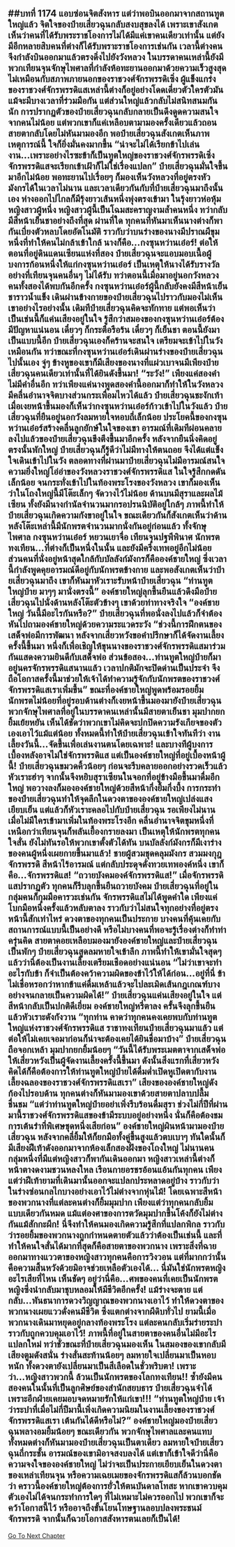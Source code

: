 ##บทที่ 1174 แอบซ่อนจิตสังหาร
แต่ว่าพอบินออกมาจากสถานทูตใหญ่แล้ว จิตใจของป๋ายเสี่ยวฉุนกลับสงบสุขลงได้ เพราะเขาสังเกตเห็นว่าคนที่ได้รับพระราชโองการไม่ได้มีแค่เขาคนเดียวเท่านั้น แต่ยังมีอีกหลายสิบคนที่ต่างก็ได้รับพราะราชโองการเช่นกัน เวลานี้ต่างคนจึงกำลังบินออกมาแล้วตรงดิ่งไปยังวังหลวง
ในบรรดาคนเหล่านี้ยังมีพวกเทียนจุนจักษุไพศาลที่กำลังห้อทะยานออกมาด้วยความเร็วสูงสุด ไม่เหมือนกับสภาพภายนอกของราชวงศ์จักรพรรดิเซิ่ง ผู้แข็งแกร่งของราชวงศ์จักรพรรดิแสเหล่านี้ต่างก็อยู่อย่างโดดเดี่ยวตัวใครตัวมัน แม้จะมีบางเวลาที่ร่วมมือกัน แต่ส่วนใหญ่แล้วกลับไม่สนิทสนมกันนัก
การปรากฏตัวของป๋ายเสี่ยวฉุนกลับกลายเป็นดึงดูดความสนใจจากคนไม่น้อย แต่พวกเขาก็แค่เหลือบตามามองครั้งเดียวแล้วถอนสายตากลับโดยไม่หันมามองอีก พอป๋ายเสี่ยวฉุนสังเกตเห็นภาพเหตุการณ์นี้ ใจก็ยิ่งมั่นคงมากขึ้น
“น่าจะไม่ได้เรียกข้าไปเล่นงาน...เพราะอย่างไรซะข้าก็เป็นทูตใหญ่ของราชวงศ์จักรพรรดิเซิ่ง จักรพรรดิแสจะเรียกเข้าเฝ้าก็ไม่ใช่เรื่องแปลก” ป๋ายเสี่ยวฉุนมั่นใจขึ้นมาอีกไม่น้อย พอทะยานไปเรื่อยๆ ก็มองเห็นวังหลวงที่อยู่ตรงหัวมังกรได้ในเวลาไม่นาน และเวลาเดียวกันกับที่ป๋ายเสี่ยวฉุนมาถึงนั้นเอง ห่างออกไปไกลก็มีรุ้งยาวเส้นหนึ่งพุ่งตรงเข้ามา ในรุ้งยาวห่อหุ้มหญิงสาวผู้หนึ่ง
หญิงสาวผู้นี้เป็นโฉมสะคราญงามล้ำคนหนึ่ง ทว่ากลับมีสีหน้าเย็นชาอย่างถึงที่สุด ผ่านที่ใด ทุกคนที่หันมาเห็นนางต่างก็พากันเบี่ยงตัวหลบโดยอัตโนมัติ ราวกับว่าบนร่างของนางมีปราณผีขุมหนึ่งที่ทำให้คนไม่กล้าเข้าใกล้
นางก็คือ...กงซุนหว่านเอ๋อร์!
ต่อให้ตอนที่อยู่ดินแดนเซียนแห่งที่สอง ป๋ายเสี่ยวฉุนจะแอบมอบเนื้อผู้บงการก้อนหนึ่งให้แก่กงซุนหว่านเอ๋อร์ เป็นเหตุให้นางได้รับรางวัลอย่างที่เทียนจุนคนอื่นๆ ไม่ได้รับ ทว่าตอนนี้เมื่อมาอยู่นอกวังหลวง คนทั้งสองได้พบกันอีกครั้ง กงซุนหว่านเอ๋อร์ผู้นี้กลับยังคงมีสีหน้าเย็นชาราวน้ำแข็ง เดินผ่านข้างกายของป๋ายเสี่ยวฉุนไปราวกับมองไม่เห็นเขาอย่างไรอย่างนั้น
เดิมทีป๋ายเสี่ยวฉุนคิดจะทักทาย แต่พอเห็นว่าเป็นเช่นนี้ก็แค่นเสียงอยู่ในใจ รู้สึกว่าสมองของกงซุนหว่านเอ๋อร์ต้องมีปัญหาแน่นอน เดี๋ยวๆ ก็กระตือรือร้น เดี๋ยวๆ ก็เย็นชา ตอนนี้ยังมาเป็นแบบนี้อีก ป๋ายเสี่ยวฉุนเองก็คร้านจะสนใจ เตรียมจะเข้าไปในวังเหมือนกัน
ทว่าขณะที่กงซุนหว่านเอ๋อร์เดินผ่านร่างของป๋ายเสี่ยวฉุนไปนั้นเอง จู่ๆ ข้างหูของเขาก็มีเสียงของนางที่แผ่วเบาจนมีเพียงป๋ายเสี่ยวฉุนคนเดียวเท่านั้นที่ได้ยินดังขึ้นมา!
“ระวัง!”
เพียงแค่สองคำ ไม่มีคำอื่นอีก ทว่าเพียงแค่นางพูดสองคำนี้ออกมาก็ทำให้ในวังหลวงมีคลื่นอำนาจจิตบางส่วนกระเพื่อมไหวได้แล้ว ป๋ายเสี่ยวฉุนชะงักเท้า เมื่อเงยหน้าขึ้นมองก็เห็นว่ากงซุนหว่านเอ๋อร์ก้าวเข้าไปในวังแล้ว
ป๋ายเสี่ยวฉุนที่ยืนอยู่นอกวังลมหายใจหอบถี่เล็กน้อย ประโยคนี้ของกงซุนหว่านเอ๋อร์สร้างคลื่นลูกยักษ์ในใจของเขา อารมณ์ที่เดิมทีผ่อนคลายลงไปแล้วของป๋ายเสี่ยวฉุนขึงตึงขึ้นมาอีกครั้ง หลังจากยืนนิ่งคิดอยู่ตรงนั้นพักใหญ่ ป๋ายเสี่ยวฉุนก็รู้ดีว่าไม่มีทางให้ตนถอย จึงได้แต่แข็งใจเดินเข้าไปในวัง
ตลอดทางที่ผ่านมาป๋ายเสี่ยวฉุนไม่มีอารมณ์สนใจความยิ่งใหญ่โอ่อ่าของวังหลวงราชวงศ์จักรพรรดิแส ในใจรู้สึกกดดันเล็กน้อย จนกระทั่งเข้าไปในท้องพระโรงของวังหลวง เขาก็มองเห็นว่าในโถงใหญ่นี้มีโต๊ะเล็กๆ จัดวางไว้ไม่น้อย ด้านบนมีสุราและผลไม้เซียน ทั้งยังมีนางกำนัลจำนวนมากรอปรนนิบัติอยู่ใกล้ๆ
ภาพนี้ทำให้ป๋ายเสี่ยวฉุนเกิดความกังขาอยู่ในใจ ขณะเดียวกันก็สังเกตเห็นว่าด้านหลังโต๊ะเหล่านี้มีนักพรตจำนวนมากนั่งกันอยู่ก่อนแล้ว ทั้งจักษุไพศาล กงซุนหว่านเอ๋อร์ หยวนเยาจื่อ เทียนจุนปฐพีพินาศ นักพรตทงเทียน...ที่ต่างก็เป็นหนึ่งในนั้น และยังมีครึ่งเทพอยู่อีกไม่น้อย
ส่วนคนที่นั่งอยู่หน้าสุดใกล้กับบัลลังก์มังกรก็คือองค์ชายใหญ่ ซึ่งเวลานี้กำลังพูดคุยอารมณ์ดีอยู่กับนักพรตข้างกาย และพอสังเกตเห็นว่าป๋ายเสี่ยวฉุนมาถึง เขาก็หันมาหัวเราะรับหน้าป๋ายเสี่ยวฉุน
“ท่านทูตใหญ่ป๋าย มาๆๆ มานั่งตรงนี้” องค์ชายใหญ่ลุกขึ้นยืนแล้วดึงมือป๋ายเสี่ยวฉุนไปนั่งด้านหลังโต๊ะตัวข้างๆ เขาด้วยท่าทางจริงใจ
“องค์ชายใหญ่ วันนี้มีอะไรกันหรือ?” ป๋ายเสี่ยวฉุนที่พอนั่งลงไปแล้วก็จำต้องหันไปถามองค์ชายใหญ่ด้วยความระแวดระวัง
“ช่วงนี้การฝึกตนของเสด็จพ่อมีการพัฒนา หลังจากเสี่ยวหวังขอคำปรึกษาก็ได้จัดงานเลี้ยงครั้งนี้ขึ้นมา หนึ่งก็เพื่อเชิญให้ขุนนางของราชวงศ์จักรพรรดิแสมาร่วมกันแสดงความยินดีกับเสด็จพ่อ ส่วนข้อสอง...ท่านทูตใหญ่ป๋ายก็มาอยู่นครจักรพรรดิแสนานแล้ว เวลาปกติมักจะปิดด่านเป็นประจำ จึงถือโอกาสครั้งนี้มาช่วยให้เจ้าได้ทำความรู้จักกับนักพรตของราชวงศ์จักรพรรดิแสเราเพิ่มขึ้น” ขณะที่องค์ชายใหญ่พูดพร้อมรอยยิ้ม นักพรตไม่น้อยที่อยู่รอบด้านต่างก็เงยหน้าขึ้นมองมายังป๋ายเสี่ยวฉุน
พวกจักษุไพศาลที่อยู่ในบรรดาคนเหล่านั้นมีสายตาเย็นชา มุมปากยกยิ้มเย้ยหยัน เห็นได้ชัดว่าพวกเขาไม่คิดจะปกปิดความรังเกียจของตัวเองเอาไว้แม้แต่น้อย
ทั้งหมดนี้ทำให้ป๋ายเสี่ยวฉุนเข้าใจทันทีว่า งานเลี้ยงวันนี้...จัดขึ้นเพื่อเล่นงานตนโดยเฉพาะ!
และบางทีผู้บงการเบื้องหลังอาจไม่ใช่จักรพรรดิแส แต่เป็นองค์ชายใหญ่ที่อยู่เบื้องหน้าผู้นี้!
ป๋ายเสี่ยวฉุนขมวดคิ้วน้อยๆ ก่อนจะรีบคลายออกอย่างรวดเร็วแล้วหัวเราะฮ่าๆ จากนั้นจึงหยิบสุราเซียนในจอกที่อยู่ข้างมือขึ้นมาดื่มอึกใหญ่ พอวางลงก็มององค์ชายใหญ่ด้วยสีหน้ากึ่งยิ้มกึ่งบึ้ง
การกระทำของป๋ายเสี่ยวฉุนทำให้จุดลึกในดวงตาขององค์ชายใหญ่เปล่งแสงเยียบเย็น แต่แล้วก็หัวเราะคลอไปกับป๋ายเสี่ยวฉุน รอเพียงไม่นาน เมื่อไม่มีใครเข้ามาเพิ่มในท้องพระโรงอีก คลื่นอำนาจจิตขุมหนึ่งที่เหนือกว่าเทียนจุนก็พลันเยื้องกรายลงมา เป็นเหตุให้นักพรตทุกคนใจสั่น ยังไม่ทันรอให้พวกเขาตั้งตัวได้ทัน บนบัลลังก์มังกรก็มีเงาร่างของคนผู้หนึ่งเผยกายขึ้นมาแล้ว!
ชายผู้สวมชุดคลุมมังกร สวมมงกุฎจักรพรรดิ สีหน้าไร้อารมณ์ แต่กลับประดุจดั่งทวยเทพองค์หนึ่ง เขาก็คือ...จักรพรรดิแส!
“ถวายบังคมองค์จักรพรรดิแส!” เมื่อจักรพรรดิแสปรากฏตัว ทุกคนก็รีบลุกขึ้นยืนถวายบังคม ป๋ายเสี่ยวฉุนที่อยู่ในกลุ่มคนก็กุมมือคารวะเช่นกัน
จักรพรรดิแสไม่ได้พูดคำใด เพียงแค่โบกมือหนึ่งครั้งแล้วหลับตาลง ราวกับว่าไม่สนใจทุกอย่างที่อยู่ตรงหน้านี้สักเท่าไหร่
ดวงตาของทุกคนเป็นประกาย บางคนที่คุ้นเคยกับสถานการณ์แบบนี้เป็นอย่างดี หรือไม่บางคนที่พอจะรู้เรื่องต่างก็ทำท่าครุ่นคิด สายตาคอยเหลือบมองมายังองค์ชายใหญ่และป๋ายเสี่ยวฉุนเป็นพักๆ
ป๋ายเสี่ยวฉุนสูดลมหายใจเข้าลึก ภาพนี้ทำให้เขามั่นใจสุดๆ แล้วว่านี่ต้องเป็นงานเลี้ยงเตรียมเชือดอย่างแน่นอน
“ไม่ว่าเขาจะทำอะไรกับข้า ก็จำเป็นต้องคว้าความผิดของข้าไว้ให้ได้ก่อน...อยู่ที่นี่ ข้าไม่เชื่อหรอกว่าหากข้าแค่ดื่มเหล้าแล้วจะไปละเมิดเส้นกฎเกณฑ์บางอย่างจนกลายเป็นความผิดได้!” ป๋ายเสี่ยวฉุนแค่นเสียงอยู่ในใจ แต่สีหน้ากลับเป็นปกติดีเยี่ยม
องค์ชายใหญ่หรี่ตาลง ครั้นจึงลุกขึ้นยืนแล้วหัวเราะดังกังวาน
“ทุกท่าน คาดว่าทุกคนคงเคยพบกับท่านทูตใหญ่แห่งราชวงศ์จักรพรรดิแส ราชาทงเทียนป๋ายเสี่ยวฉุนมาแล้ว แต่ต่อให้ไม่เคยเจอมาก่อนก็น่าจะต้องเคยได้ยินชื่อมาบ้าง”
ป๋ายเสี่ยวฉุนถือจอกเหล้า มุมปากยกยิ้มน้อยๆ
“วันนี้ได้รับพระเมตตาจากเสด็จพ่อให้เสี่ยวหวังเป็นผู้จัดงานเลี้ยงครั้งนี้ขึ้นมา ดังนั้นสิ่งแรกที่เสี่ยวหวังคิดได้ก็คือต้องการให้ท่านทูตใหญ่ป๋ายได้ดื่มด่ำเปิดหูเปิดตากับงานเลี้ยงฉลองของราชวงศ์จักรพรรดิแสเรา” เสียงขององค์ชายใหญ่ดังก้องไปรอบด้าน ทุกคนต่างก็หันมามองเขาด้วยสายตาปลาบปลื้มชื่นชม
“แต่ว่าท่านทูตใหญ่ป๋ายอย่าเพิ่งรีบร้อนดื่มสุรา ช่วงไม่กี่ปีที่ผ่านมานี้ราชวงศ์จักรพรรดิแสของข้ามีระบบอยู่อย่างหนึ่ง นั่นก็คือต้องชมการเต้นรำที่พิเศษชุดหนึ่งเสียก่อน” องค์ชายใหญ่ผินหน้ามามองป๋ายเสี่ยวฉุน หลังจากคลี่ยิ้มให้ก็ยกมือทั้งคู่ขึ้นสูงแล้วตบเบาๆ
ทันใดนั้นก็มีเสียงฝีเท้าดังออกมาจากห้องเล็กสองฝั่งของโถงใหญ่ ไม่นานคนกลุ่มหนึ่งที่มีแต่หญิงสาวก็พากันเดินออกมา หญิงสาวเหล่านี้ต่างก็หน้าตางดงามชวนหลงใหล เรือนกายอรชรอ้อนแอ้นกันทุกคน เพียงแต่ว่าฝีเท้ายามที่เดินมานั้นออกจะแปลกประหลาดอยู่บ้าง ราวกับว่าในร่างซ่อนกลไกบางอย่างเอาไว้ไม่ต่างจากหุ่นไม้!
โดยเฉพาะสีหน้าของพวกนางที่แต่ละคนต่างก็ยิ้มมุมปาก เพียงแต่ว่าทุกคนกลับยิ้มแบบเดียวกันหมด แม้แต่องศาของการตวัดมุมปากขึ้นโค้งก็ยังไม่ต่างกันแม้สักกะผีก!
นี่จึงทำให้คนมองเกิดความรู้สึกที่แปลกพิกล ราวกับว่ารอยยิ้มของพวกนางถูกกำหนดตายตัวแล้วว่าต้องเป็นเช่นนี้ และที่ทำให้คนใจสั่นได้มากที่สุดก็คือสายตาของพวกนาง เพราะสิ่งที่ฉายออกมาทางแววตาของหญิงสาวทุกคนคือการวิงวอน แต่ที่มากกว่านั้นคือความสิ้นหวังด้วยมิอาจช่วยเหลือตัวเองได้...
นี่มันใช่นักพรตหญิงอะไรเสียที่ไหน เห็นชัดๆ อยู่ว่านี่คือ...ศพของคนที่เคยเป็นนักพรตหญิงซึ่งนำกลับมาชุบหลอมให้มีชีวิตอีกครั้ง!
แม้ร่างจะตาย แต่กลับ...พันธนาการดวงวิญญาณของพวกนางเอาไว้ ทำให้ดวงตาของพวกนางเผยแววดั่งคนมีชีวิต ซึ่งแตกต่างจากผีดิบทั่วไป ยามนี้เมื่อพวกนางเดินมาหยุดอยู่กลางท้องพระโรง แต่ละคนกลับเริ่มร่ายระบำราวกับถูกควบคุมเอาไว้!
ภาพนี้ที่อยู่ในสายตาของคนอื่นไม่มีอะไรแปลกใหม่ ทว่าชั่วขณะที่ป๋ายเสี่ยวฉุนมองเห็น ในสมองของเขากลับมีเสียงตูมดังสนั่น ร่างสั่นสะท้านน้อยๆ ลมหายใจเปลี่ยนมาเป็นหอบหนัก ทั้งดวงตายังเปลี่ยนมาเป็นสีเลือดในชั่วพริบตา!
เพราะว่า...หญิงสาวพวกนี้ ล้วนเป็นนักพรตของโลกทงเทียน!!
ซ้ำยังมีคนสองคนในนั้นที่เป็นลูกศิษย์ของสำนักสยบธาร ป๋ายเสี่ยวฉุนจำได้เพราะอีกฝ่ายเคยมอบจดหมายรักให้แก่เขา!!!
“ท่านทูตใหญ่ป๋าย เจ้าว่าระบำที่เมื่อไม่กี่ปีมานี้เพิ่งเกิดความนิยมในงานเลี้ยงของราชวงศ์จักรพรรดิแสเรา เต้นกันได้ดีหรือไม่?” องค์ชายใหญ่มองป๋ายเสี่ยวฉุนพลางอมยิ้มน้อยๆ
ขณะเดียวกัน พวกจักษุไพศาลและคนแทบทั้งหมดต่างก็หันมามองป๋ายเสี่ยวฉุนเป็นตาเดียว
ลมหายใจป๋ายเสี่ยวฉุนถี่กระชั้น อารมณ์ของเขามิอาจสงบลงได้ แต่เขาก็เข้าใจดีว่านี่คือความจงใจขององค์ชายใหญ่ ไม่ว่าจะเป็นประกายเยียบเย็นในดวงตาของเหล่าเทียนจุน หรือความเฉยเมยของจักรพรรดิแสก็ล้วนบอกชัดว่า คราวนี้องค์ชายใหญ่ต้องการยั่วให้ตนบันดาลโทสะ
หากเขาควบคุมตัวเองไม่ได้จนกระทำการใดๆ ที่ไม่เหมาะไม่ควรออกไป พวกเขาก็จะคว้าโอกาสนี้ไว้ หรืออาจถึงขั้นโยนโทษฐานลอบปลงพระชนม์จักรพรรดิ จากนั้นก็ฉวยโอกาสสังหารตนเลยก็เป็นได้!
------


[Go To Next Chapter]( ./148.md)